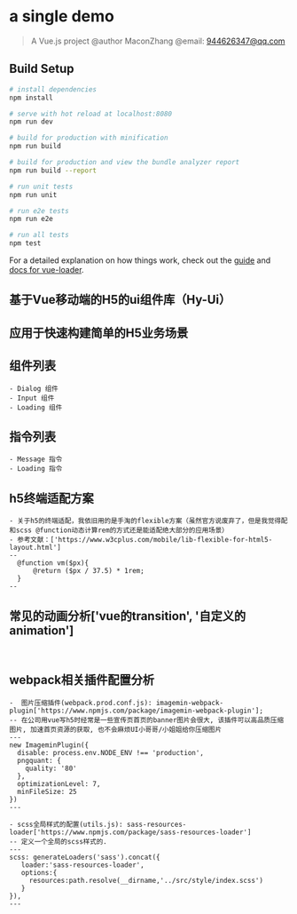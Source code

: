 # a single demo

> A Vue.js project
> @author MaconZhang
> @email: 944626347@qq.com

## Build Setup

``` bash
# install dependencies
npm install

# serve with hot reload at localhost:8080
npm run dev

# build for production with minification
npm run build

# build for production and view the bundle analyzer report
npm run build --report

# run unit tests
npm run unit

# run e2e tests
npm run e2e

# run all tests
npm test
```

For a detailed explanation on how things work, check out the [guide](http://vuejs-templates.github.io/webpack/) and [docs for vue-loader](http://vuejs.github.io/vue-loader).


## 基于Vue移动端的H5的ui组件库（Hy-Ui）
## 应用于快速构建简单的H5业务场景

## 组件列表
```
- Dialog 组件
- Input 组件
- Loading 组件

```

## 指令列表
```
- Message 指令
- Loading 指令

```

## h5终端适配方案
```
- 关于h5的终端适配，我依旧用的是手淘的flexible方案（虽然官方说废弃了，但是我觉得配和scss @function动态计算rem的方式还是能适配绝大部分的应用场景）
- 参考文献：['https://www.w3cplus.com/mobile/lib-flexible-for-html5-layout.html']
--
  @function vm($px){
      @return ($px / 37.5) * 1rem;
  }
--
```

## 常见的动画分析['vue的transition', '自定义的animation']
```
  
```

## webpack相关插件配置分析
```
-  图片压缩插件(webpack.prod.conf.js): imagemin-webpack-plugin['https://www.npmjs.com/package/imagemin-webpack-plugin'];
-- 在公司用vue写h5时经常是一些宣传页首页的banner图片会很大, 该插件可以高品质压缩图片, 加速首页资源的获取, 也不会麻烦UI小哥哥/小姐姐给你压缩图片
---
new ImageminPlugin({
  disable: process.env.NODE_ENV !== 'production',
  pngquant: {
    quality: '80'
  },
  optimizationLevel: 7,
  minFileSize: 25
})
---

- scss全局样式的配置(utils.js): sass-resources-loader['https://www.npmjs.com/package/sass-resources-loader']
-- 定义一个全局的scss样式的.
---
scss: generateLoaders('sass').concat({
   loader:'sass-resources-loader',
   options:{
     resources:path.resolve(__dirname,'../src/style/index.scss')
   }
}),
---

```
